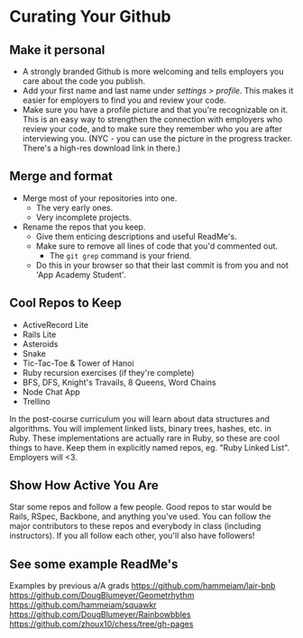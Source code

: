 # Curating Your Github

## Make it personal
* A strongly branded Github is more welcoming and tells employers you
  care about the code you publish.    
* Add your first name and last name under *settings > profile*. This
  makes it easier for employers to find you and review your code.    
* Make sure you have a profile picture and that you're recognizable on
  it. This is an easy way to strengthen the connection with employers who review your code, and to make sure they remember who you are after interviewing you. (NYC - you can use the picture in the progress tracker. There's a high-res download link in there.)

## Merge and format
* Merge most of your repositories into one.
    * The very early ones.
    * Very incomplete projects.
* Rename the repos that you keep.
    * Give them enticing descriptions and useful ReadMe's.
    * Make sure to remove all lines of code that you'd commented out.
      * The `git grep` command is your friend.
    * Do this in your browser so that their last commit is from you and not 'App Academy Student'.

## Cool Repos to Keep
* ActiveRecord Lite
* Rails Lite
* Asteroids
* Snake
* Tic-Tac-Toe & Tower of Hanoi
* Ruby recursion exercises (if they're complete)
* BFS, DFS, Knight's Travails, 8 Queens, Word Chains
* Node Chat App
* Trellino

In the post-course curriculum you will learn about data structures and algorithms.
You will implement linked lists, binary trees, hashes, etc. in Ruby.
These implementations are actually rare in Ruby, so these are cool things to have.
Keep them in explicitly named repos, eg. "Ruby Linked List". Employers will <3.

## Show How Active You Are

Star some repos and follow a few people. Good repos to star would be Rails, 
RSpec, Backbone, and anything you've used. You can follow the major contributors
to these repos and everybody in class (including instructors). If you all follow 
each other, you'll also have followers!

## See some example ReadMe's

Examples by previous a/A grads
https://github.com/hammeiam/lair-bnb
https://github.com/DougBlumeyer/Geometrhythm
https://github.com/hammeiam/squawkr
https://github.com/DougBlumeyer/Rainbowbbles
https://github.com/zhoux10/chess/tree/gh-pages

